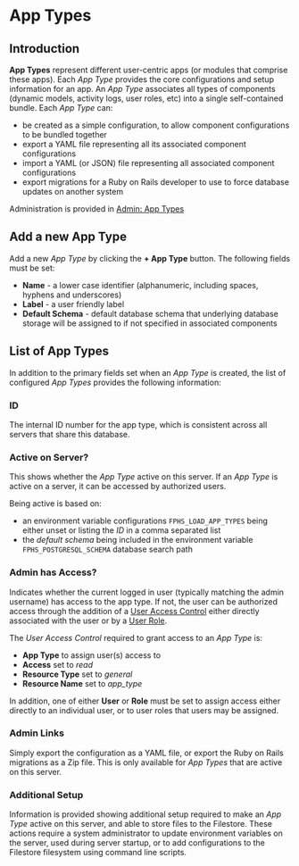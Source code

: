 # App Types

## Introduction

**App Types** represent different user-centric apps (or modules that comprise these apps). Each *App Type* provides the core configurations and setup information for an app. An *App Type* associates all types of components (dynamic models, activity logs, user roles, etc) into a single self-contained bundle. Each *App Type* can:

- be created as a simple configuration, to allow component configurations to be bundled together
- export a YAML file representing all its associated component configurations
- import a YAML (or JSON) file representing all associated component configurations
- export migrations for a Ruby on Rails developer to use to force database updates on another system

Administration is provided in [Admin: App Types](/admin/app_types)

## Add a new App Type

Add a new *App Type* by clicking the **+ App Type** button. The following fields must be set:

- **Name** - a lower case identifier (alphanumeric, including spaces, hyphens and underscores)
- **Label** - a user friendly label
- **Default Schema** - default database schema that underlying database storage will be assigned to if not specified in associated components

## List of App Types

In addition to the primary fields set when an *App Type* is created, the list of configured *App Types* provides the following information:

### ID

The internal ID number for the app type, which is consistent across all servers that share this database.

### Active on Server?

This shows whether the *App Type* active on this server. If an *App Type* is active on a server, it can be accessed by authorized users.

Being active is based on:

- an environment variable configurations `FPHS_LOAD_APP_TYPES` being either unset or listing the *ID* in a comma separated list
- the *default schema* being included in the environment variable `FPHS_POSTGRESQL_SCHEMA` database search path

### Admin has Access?

Indicates whether the current logged in user (typically matching the admin username) has access to the app type. If not, the user can be authorized access through the addition of a [User Access Control](/admin/user_access_controls) either directly associated with the user or by a [User Role](/admin/user_roles).

The *User Access Control* required to grant access to an *App Type* is:

- **App Type** to assign user(s) access to
- **Access** set to *read*
- **Resource Type** set to *general*
- **Resource Name** set to *app_type*

In addition, one of either **User** or **Role** must be set to assign access either directly to an individual user, or to user roles that users may be assigned.

### Admin Links

Simply export the configuration as a YAML file, or export the Ruby on Rails migrations as a Zip file. This is only available for *App Types* that are active on this server.

### Additional Setup

Information is provided showing additional setup required to make an *App Type* active on this server, and able to store files to the Filestore. These actions require a system administrator to update environment variables on the server, used during server startup, or to add configurations to the Filestore filesystem using command line scripts.
